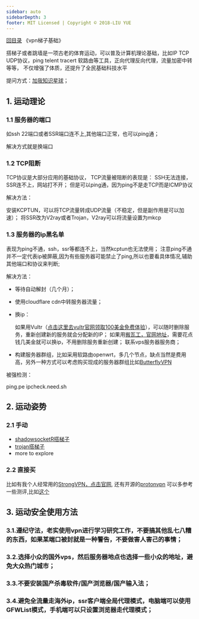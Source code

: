```yaml
---
sidebar: auto
sidebarDepth: 3
footer: MIT Licensed | Copyright © 2018-LIU YUE
---
```


[回目录](/docs/software)  《vpn梯子基础》

搭梯子或者跳墙是一项古老的体育运动，可以普及计算机理论基础，比如IP TCP UDP协议，ping telent tracert 软路由等工具，正向代理反向代理，流量加密中转等等，
不仅增强了体质，还提升了全民基础科技水平

提问方式：[加我知识星球](https://t.zsxq.com/3BayjMb)；

## 1. 运动理论

### 1.1 服务器的端口

如ssh 22端口或者SSR端口连不上,其他端口正常，也可以ping通；

解决方式就是换端口

### 1.2 TCP阻断

TCP协议是大部分应用的基础协议，
TCP流量被阻断的表现是：
SSH无法连接，SSR连不上，网站打不开；
但是可以ping通，因为ping不是走TCP而是ICMP协议

解决方法：

安装KCPTUN，可以将TCP流量转成UDP流量（不稳定，但是副作用是可以加速）；
将SSR改为V2ray或者Trojan，V2ray可以将流量设置为mkcp

### 1.3 服务器的ip黑名单

表现为ping不通，ssh，ssr等都连不上，当然kcptun也无法使用；
注意ping不通并不一定代表ip被屏蔽,因为有些服务器可能禁止了ping,所以也要看具体情况,辅助其他端口和协议来判断;

解决方法：

+ 等待自动解封（几个月）；
+ 使用cloudflare cdn中转服务器流量；
+ 换ip：

	如果用Vultr（[点击这里去vultr官网领取100美金免费体验](https://www.vultr.com/?ref=8491735-6G)），可以随时删除服务，重新创建新的服务就会分配新的IP；
	如果用[搬瓦工，官网地址](https://bandwagonhost.com/aff.php?aff=58544)，需要花点钱几美金就可以换ip，不用删除服务重新创建；
	联系vps服务器服务商；
+ 构建服务器群组，比如采用软路由openwrt，多几个节点，缺点当然是费用高，另外一种方式可以考虑购买现成的服务器群组比如[ButterflyVPN](https://www.youtube.com/watch?v=FeRgNwa0eOA)

被强检测：

ping.pe
ipcheck.need.sh

## 2. 运动姿势

### 2.1 手动

+ [shadowsocketR搭梯子](/docs/software/network/vpn_shadowsockr)
+ [trojan搭梯子](/docs/software/network/vpn_trojan)
+ more to explore

### 2.2 直接买

比如有我个人经常用的[StrongVPN，点击官网](https://intranet.strongconnectivity.com/services/strongvpn/refer/204835b682517019/),
还有开源的[protonvpn](https://protonvpn.com)
可以多参考一些测评,比如[这个](https://10beasts.net/best-vpn-china-en/)


## 3. 运动安全使用方法

### 3.1.遵纪守法，老实使用vpn进行学习研究工作，不要搞其他乱七八糟的东西，如果某端口被封就是一种警告，不要做害人害己的事情；

### 3.2.选择小众的国外vps，然后服务器地点也选择一些小众的地址，避免大众热门城市；

### 3.3.不要安装国产杀毒软件/国产浏览器/国产输入法；

### 3.4.避免全流量走海外ip，ssr客户端全局代理模式，电脑端可以使用GFWList模式，手机端可以只设置浏览器走代理模式；


